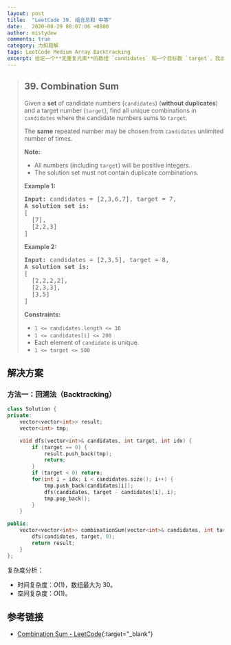 ```yaml
---
layout: post
title:  "LeetCode 39. 组合总和 中等"
date:   2020-08-29 08:07:06 +0800
author: mistydew
comments: true
category: 力扣题解
tags: LeetCode Medium Array Backtracking
excerpt: 给定一个**无重复元素**的数组 `candidates` 和一个目标数 `target`，找出 `candidates` 中所有使数字和为 `target` 的组合。
---
```

> ## 39. Combination Sum
> 
> Given a **set** of candidate numbers (`candidates`) (**without duplicates**) and a target number (`target`), find all unique combinations in `candidates` where the candidate numbers sums to `target`.
> 
> The **same** repeated number may be chosen from `candidates` unlimited number of times.
> 
> **Note:**
> 
> * All numbers (including `target`) will be positive integers.
> * The solution set must not contain duplicate combinations.
> 
> **Example 1:**
> 
> <pre>
> <strong>Input:</strong> candidates = [2,3,6,7], target = 7,
> <strong>A solution set is:</strong>
> [
>   [7],
>   [2,2,3]
> ]
> </pre>
> 
> **Example 2:**
> 
> <pre>
> <strong>Input:</strong> candidates = [2,3,5], target = 8,
> <strong>A solution set is:</strong>
> [
>   [2,2,2,2],
>   [2,3,3],
>   [3,5]
> ]
> </pre>
>  
> 
> **Constraints:**
> 
> * `1 <= candidates.length <= 30`
> * `1 <= candidates[i] <= 200`
> * Each element of `candidate` is unique.
> * `1 <= target <= 500`

## 解决方案

### 方法一：回溯法（Backtracking）

```cpp
class Solution {
private:
    vector<vector<int>> result;
    vector<int> tmp;

    void dfs(vector<int>& candidates, int target, int idx) {
        if (target == 0) {
            result.push_back(tmp);
            return;
        }
        if (target < 0) return;
        for(int i = idx; i < candidates.size(); i++) {
            tmp.push_back(candidates[i]);
            dfs(candidates, target - candidates[i], i);
            tmp.pop_back();
        }
    }

public:
    vector<vector<int>> combinationSum(vector<int>& candidates, int target) {
        dfs(candidates, target, 0);
        return result;
    }
};
```

复杂度分析：
* 时间复杂度：*O*(1)，数组最大为 30。
* 空间复杂度：*O*(1)。

## 参考链接

* [Combination Sum - LeetCode](https://leetcode.com/problems/combination-sum/){:target="_blank"}
